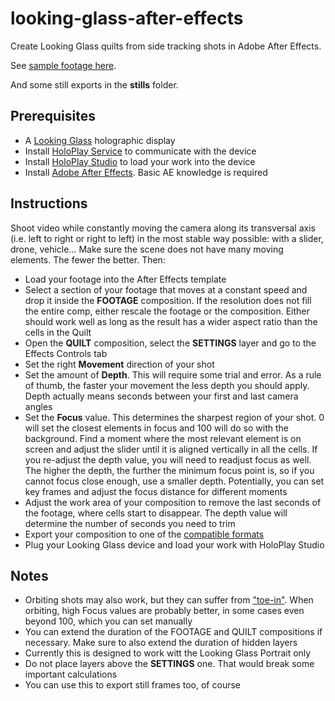 # looking-glass-after-effects

Create Looking Glass quilts from side tracking shots in Adobe After Effects.

See [sample footage here](https://youtu.be/hQa8DnxfTOY).

And some still exports in the **stills** folder.

## Prerequisites

- A [Looking Glass](https://lookingglassfactory.com/) holographic display
- Install [HoloPlay Service](https://lookingglassfactory.com/software#holoplay-service) to communicate with the device
- Install [HoloPlay Studio](https://lookingglassfactory.com/software) to load your work into the device
- Install [Adobe After Effects](https://www.adobe.com/products/aftereffects.html). Basic AE knowledge is required

## Instructions

Shoot video while constantly moving the camera along its transversal axis (i.e. left to right or right to left) in the most stable way possible: with a slider, drone, vehicle... Make sure the scene does not have many moving elements. The fewer the better. Then:

- Load your footage into the After Effects template
- Select a section of your footage that moves at a constant speed and drop it inside the **FOOTAGE** composition. If the resolution does not fill the entire comp, either rescale the footage or the composition. Either should work well as long as the result has a wider aspect ratio than the cells in the Quilt
- Open the **QUILT** composition, select the **SETTINGS** layer and go to the Effects Controls tab
- Set the right **Movement** direction of your shot
- Set the amount of **Depth**. This will require some trial and error. As a rule of thumb, the faster your movement the less depth you should apply. Depth actually means seconds between your first and last camera angles
- Set the **Focus** value. This determines the sharpest region of your shot. 0 will set the closest elements in focus and 100 will do so with the background. Find a moment where the most relevant element is on screen and adjust the slider until it is aligned vertically in all the cells. If you re-adjust the depth value, you will need to readjust focus as well. The higher the depth, the further the minimum focus point is, so if you cannot focus close enough, use a smaller depth. Potentially, you can set key frames and adjust the focus distance for different moments
- Adjust the work area of your composition to remove the last seconds of the footage, where cells start to disappear. The depth value will determine the number of seconds you need to trim
- Export your composition to one of the [compatible formats](https://docs.lookingglassfactory.com/keyconcepts/quilts#format)
- Plug your Looking Glass device and load your work with HoloPlay Studio

## Notes

- Orbiting shots may also work, but they can suffer from ["toe-in"](https://docs.lookingglassfactory.com/keyconcepts/camera#view-cone). When orbiting, high Focus values are probably better, in some cases even beyond 100, which you can set manually
- You can extend the duration of the FOOTAGE and QUILT compositions if necessary. Make sure to also extend the duration of hidden layers
- Currently this is designed to work witt the Looking Glass Portrait only
- Do not place layers above the **SETTINGS** one. That would break some important calculations
- You can use this to export still frames too, of course
